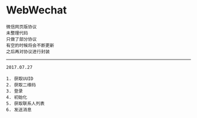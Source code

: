 # WebWechat
    微信网页版协议
	未整理代码
	只做了部分协议
	有空的时候将会不断更新
	之后再对协议进行封装
---

    2017.07.27
    
    1. 获取UUID
    2. 获取二维码
    3. 登录
    4. 初始化
    5. 获取联系人列表
    6. 发送消息
